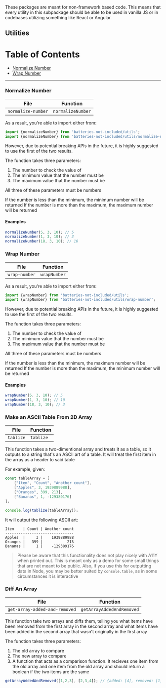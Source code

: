 These packages are meant for non-framework based code. This means that every utility in this subpackage should be able to be used
in vanilla JS or in codebases utilizing something like React or Angular.

## Utilities


Table of Contents
=================

  * [Normalize Number](#normalize-number)
  * [Wrap Number](#wrap-number)

------

### Normalize Number

| File               | Function           |
| ------------------ | ------------------ |
| `normalize-number` | `normalizeNumber`  |

As a result, you're able to import either from:
```javascript
import {normalizeNumber} from 'batteries-not-included/utils';
import {normalizeNumber} from 'batteries-not-included/utils/normalize-number';
```

However, due to potential breaking APIs in the future, it is highly suggested to use the first of the two results.

The function takes three parameters:

1) The number to check the value of
2) The minimum value that the number must be
3) The maximum value that the number must be

All three of these parameters must be numbers

If the number is less than the minimum, the minimum number will be returned
If the number is more than the maximum, the maximum number will be returned

#### Examples
```javascript
normalizeNumber(5, 3, 10); // 5
normalizeNumber(1, 3, 10); // 3
normalizeNumber(18, 3, 10); // 10
```

### Wrap Number

| File               | Function           |
| ------------------ | ------------------ |
| `wrap-number` | `wrapNumber`  |

As a result, you're able to import either from:
```javascript
import {wrapNumber} from 'batteries-not-included/utils';
import {wrapNumber} from 'batteries-not-included/utils/wrap-number';
```

However, due to potential breaking APIs in the future, it is highly suggested to use the first of the two results.

The function takes three parameters:

1) The number to check the value of
2) The minimum value that the number must be
3) The maximum value that the number must be

All three of these parameters must be numbers

If the number is less than the minimum, the maximum number will be returned
If the number is more than the maximum, the minimum number will be returned

#### Examples
```javascript
wrapNumber(5, 3, 10); // 5
wrapNumber(1, 3, 10); // 10
wrapNumber(18, 3, 10); // 3
```


### Make an ASCII Table From 2D Array

| File      | Function   |
| --------- | ---------- |
| `tablize` | `tablize`  |

This function takes a two-dimentional array and treats it as a table,
so it outputs to a string that's an ASCII art of a table. It will
treat the first item in the array as a header to said table

For example, given:
```javascript
const tableArray = [
    ["Item", "Count", "Another count"],
    ["Apples", 3, 1939889988],
    ["Oranges", 399, 213],
    ["Bananas", 1, -129389176]
];

console.log(tablize(tableArray));
```

It will output the following ASCII art:

```
Item    | Count | Another count
-------------------------------
Apples  |     3 |    1939889988
Oranges |   399 |           213
Bananas |     1 |    -129389176
```

> Please be aware that this functionality does not play nicely with A11Y
> when printed out. This is meant only as a demo for some small things
> that are not meant to be public.
> Also, if you use this for outputting data in Node, you may be better suited
> by `console.table`, as in some circumstances it is interactive


### Diff An Array

| File                          | Function                   |
| ----------------------------- | -------------------------- |
| `get-array-added-and-removed` | `getArrayAddedAndRemoved`  |

This function take two arrays and diffs them, telling you what items have been removed from the first array in the second array
and what items have been added in the second array that wasn't originally in the first array

The function takes three parameters:

1) The old array to compare
2) The new array to compare
3) A function that acts as a comparison function. It recieves one item from the old array and one item from the old array and should return a boolean if the two items are the same

```javascript
getArrayAddedAndRemoved([1,2,3], [2,3,4]); // {added: [4], removed: [1]}
```
